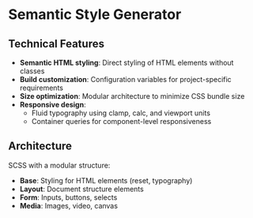 # Semantic Style Generator

## Technical Features

- **Semantic HTML styling**: Direct styling of HTML elements without classes
- **Build customization**: Configuration variables for project-specific requirements
- **Size optimization**: Modular architecture to minimize CSS bundle size
- **Responsive design**:
  - Fluid typography using clamp, calc, and viewport units
  - Container queries for component-level responsiveness

## Architecture
  
SCSS with a modular structure:

- **Base**: Styling for HTML elements (reset, typography)
- **Layout**: Document structure elements
- **Form**: Inputs, buttons, selects
- **Media**: Images, video, canvas